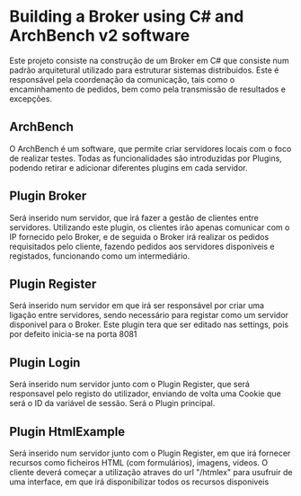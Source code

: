 # Building a Broker using C# and ArchBench v2 software

Este projeto consiste na construção de um Broker em C# que consiste num padrão arquitetural utilizado para estruturar sistemas distribuidos. Este é responsável pela coordenação da comunicação, tais como o encaminhamento de pedidos, bem como pela transmissão de resultados e excepções.

## ArchBench

O ArchBench é um software, que permite criar servidores locais com o foco de realizar testes. Todas as funcionalidades são introduzidas por Plugins, podendo retirar e adicionar diferentes plugins em cada servidor.

## Plugin Broker

Será inserido num servidor, que irá fazer a gestão de clientes entre servidores. Utilizando este plugin, os clientes irão apenas comunicar com o IP fornecido pelo Broker, e de seguida o Broker irá realizar os pedidos requisitados pelo cliente, fazendo pedidos aos servidores disponiveis e registados, funcionando como um intermediário. 

## Plugin Register
Será inserido num servidor em que irá ser responsável por criar uma ligação entre servidores, sendo necessário para registar como um servidor disponivel para o Broker.
Este plugin tera que ser editado nas settings, pois por defeito inicia-se na porta 8081

## Plugin Login
Será inserido num servidor junto com o Plugin Register, que será responsavel pelo registo do utilizador, enviando de volta uma Cookie que será o ID da variável de sessão. Será o Plugin principal.

## Plugin HtmlExample

Será inserido num servidor junto com o Plugin Register, em que irá fornecer recursos como ficheiros HTML (com formulários), imagens, videos. O cliente deverá começar a utilização atraves do url "/htmlex" para usufruir de uma interface, em que irá disponibilizar todos os recursos disponiveis
